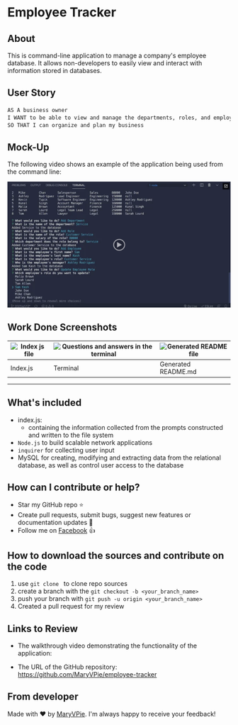 # Employee Tracker

## About
This is command-line application to manage a company's employee database. It allows non-developers to easily view and interact with information stored in databases. 

## User Story

```md
AS A business owner
I WANT to be able to view and manage the departments, roles, and employees in my company
SO THAT I can organize and plan my business
```

## Mock-Up

The following video shows an example of the application being used from the command line:

[![A video thumbnail shows the command-line employee management application with a play button overlaying the view.](./Assets/12-sql-homework-video-thumbnail.png)](https://2u-20.wistia.com/medias/2lnle7xnpk)

## Work Done Screenshots 

|<img src="/img/IDX.PNG" width="400" height="450" alt="Index js file"/>| <img src="/img/term.PNG" width="400" height="450" alt="Questions and answers in the terminal"/> | <img src="/img/GenRead.PNG" width="400" height="450" alt="Generated README file"/> |
| --- | --- | --- |
|  Index.js | Terminal | Generated README.md |

---

## What's included

- index.js:
  - containing the information collected from the prompts constructed and written to the file system
- `Node.js` to build scalable network applications
- `inquirer` for collecting user input
- MySQL for creating, modifying and extracting data from the relational database, as well as control user access to the database


## How can I contribute or help?
- Star my GitHub repo :star:
- Create pull requests, submit bugs, suggest new features or documentation updates :wrench:
- Follow me on [Facebook](https://www.facebook.com/profile.php?id=100004283254961) :thumbsup:

## How to download the sources and contribute on the code
1. use ```git clone ``` to clone repo sources
2. create a branch with the ```git checkout -b <your_branch_name>```
3. push your branch with ```git push -u origin <your_branch_name>``` 
4. Created a pull request for my review



## Links to Review

* The walkthrough video demonstrating the functionality of the application: 


* The URL of the GitHub repository: https://github.com/MaryVPie/employee-tracker


## From developer
Made with :heart: by [MaryVPie](https://github.com/MaryVPie).
I'm always happy to receive your feedback!
